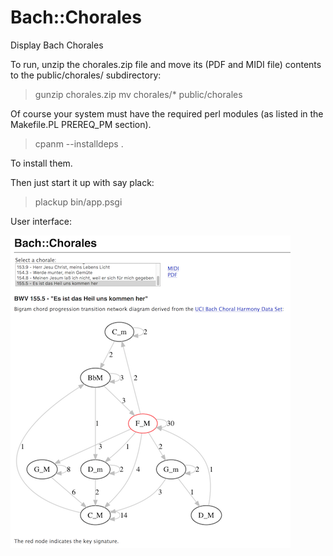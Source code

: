 # Bach::Chorales
Display Bach Chorales

To run, unzip the chorales.zip file and move its (PDF and MIDI file) contents to
the public/chorales/ subdirectory:

> gunzip chorales.zip
> mv chorales/* public/chorales

Of course your system must have the required perl modules (as listed in the
Makefile.PL PREREQ_PM section).

> cpanm --installdeps .

To install them.

Then just start it up with say plack:

> plackup bin/app.psgi

User interface:

![User interface](https://raw.githubusercontent.com/ology/Bach-Chorales/master/public/images/screenshot.png)
